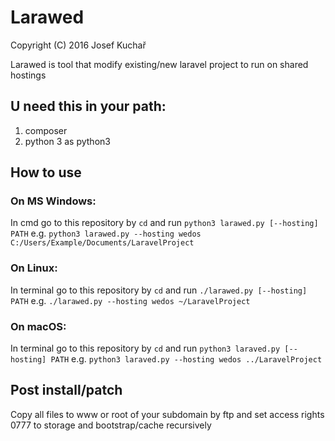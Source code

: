 # Larawed
Copyright (C) 2016 Josef Kuchař

Larawed is tool that modify existing/new laravel project to run on shared hostings
## U need this in your path:
1. composer
2. python 3 as python3

## How to use
### On MS Windows:
In cmd go to this repository by `cd` and run `python3 larawed.py [--hosting] PATH`
e.g. `python3 larawed.py --hosting wedos C:/Users/Example/Documents/LaravelProject`

### On Linux:
In terminal go to this repository by `cd` and run `./larawed.py [--hosting] PATH`
e.g. `./larawed.py --hosting wedos ~/LaravelProject`

### On macOS:
In terminal go to this repository by `cd` and run `python3 laraved.py [--hosting] PATH`
e.g. `python3 laraved.py --hosting wedos ../LaravelProject`

## Post install/patch
Copy all files to www or root of your subdomain by ftp and set access rights 0777 to storage and bootstrap/cache recursively
